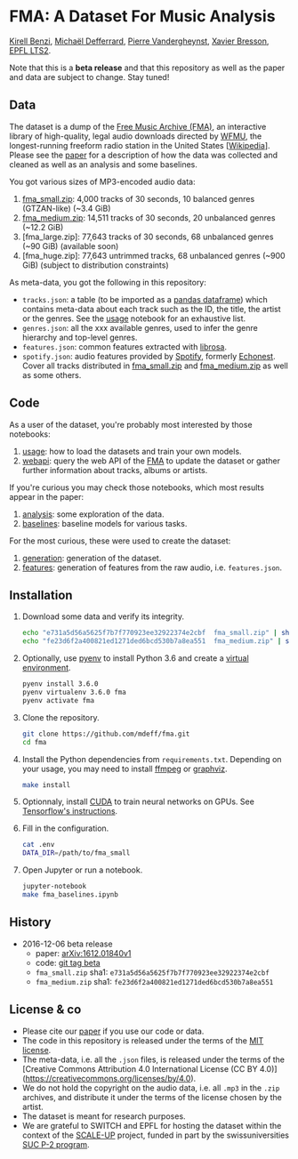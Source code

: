 # FMA: A Dataset For Music Analysis

[Kirell Benzi](http://kirellbenzi.com/), [Michaël Defferrard](http://deff.ch),
[Pierre Vandergheynst](https://people.epfl.ch/pierre.vandergheynst),
[Xavier Bresson](http://research.ntu.edu.sg/expertise/academicprofile/Pages/StaffProfile.aspx?ST_EMAILID=XBRESSON),
[EPFL LTS2](https://lts2.epfl.ch).

[paper]:     https://arxiv.org/abs/1612.01840
[FMA]:       https://freemusicarchive.org
[WFMU]:      https://wfmu.org
[Wikipedia]: https://en.wikipedia.org/wiki/Free_Music_Archive

Note that this is a **beta release** and that this repository as well as the
paper and data are subject to change. Stay tuned!

## Data

The dataset is a dump of the [Free Music Archive (FMA)][FMA], an interactive
library of high-quality, legal audio downloads directed by [WFMU], the
longest-running freeform radio station in the United States [[Wikipedia]].
Please see the [paper] for a description of how the data was collected and
cleaned as well as an analysis and some baselines.

You got various sizes of MP3-encoded audio data:

1. [fma_small.zip]: 4,000 tracks of 30 seconds, 10 balanced genres (GTZAN-like)
   (~3.4 GiB)
2. [fma_medium.zip]: 14,511 tracks of 30 seconds, 20 unbalanced genres
   (~12.2 GiB)
3. [fma_large.zip]: 77,643 tracks of 30 seconds, 68 unbalanced genres (~90 GiB)
   (available soon)
4. [fma_huge.zip]: 77,643 untrimmed tracks, 68 unbalanced genres (~900 GiB)
   (subject to distribution constraints)

[fma_small.zip]:  https://os.unil.cloud.switch.ch/fma/fma_small.zip
[fma_medium.zip]: https://os.unil.cloud.switch.ch/fma/fma_medium.zip

As meta-data, you got the following in this repository:
* `tracks.json`: a table (to be imported as a [pandas dataframe]) which
  contains meta-data about each track such as the ID, the title, the artist or
  the genres. See the [usage] notebook for an exhaustive list.
* `genres.json`: all the xxx available genres, used to infer the genre
  hierarchy and top-level genres.
* `features.json`: common features extracted with [librosa].
* `spotify.json`: audio features provided by [Spotify], formerly [Echonest].
  Cover all tracks distributed in [fma_small.zip] and [fma_medium.zip] as well
  as some others.

[pandas dataframe]: http://pandas.pydata.org/
[librosa]:  https://librosa.github.io/librosa/
[spotify]:  https://www.spotify.com/
[echonest]: http://the.echonest.com/

## Code

As a user of the dataset, you're probably most interested by those notebooks:

1. [usage]: how to load the datasets and train your own models.
2. [webapi]: query the web API of the [FMA] to update the dataset or gather
   further information about tracks, albums or artists.

If you're curious you may check those notebooks, which most results appear in
the paper:

1. [analysis]: some exploration of the data.
2. [baselines]: baseline models for various tasks.

For the most curious, these were used to create the dataset:

1. [generation]: generation of the dataset.
2. [features]: generation of features from the raw audio, i.e. `features.json`.

[usage]:      https://nbviewer.jupyter.org/github/mdeff/fma/blob/outputs/usage.ipynb
[webapi]:     https://nbviewer.jupyter.org/github/mdeff/fma/blob/outputs/webapi.ipynb
[analysis]:   https://nbviewer.jupyter.org/github/mdeff/fma/blob/outputs/analysis.ipynb
[baselines]:  https://nbviewer.jupyter.org/github/mdeff/fma/blob/outputs/baselines.ipynb
[generation]: https://nbviewer.jupyter.org/github/mdeff/fma/blob/outputs/fma_generation.ipynb
[features]:   https://nbviewer.jupyter.org/github/mdeff/fma/blob/outputs/features.ipynb

## Installation

1. Download some data and verify its integrity.
	```sh
	echo "e731a5d56a5625f7b7f770923ee32922374e2cbf  fma_small.zip" | sha1sum -c -
	echo "fe23d6f2a400821ed1271ded6bcd530b7a8ea551  fma_medium.zip" | sha1sum -c -
	```

2. Optionally, use [pyenv] to install Python 3.6 and create a [virtual
   environment][pyenv-virt].
	```sh
	pyenv install 3.6.0
	pyenv virtualenv 3.6.0 fma
	pyenv activate fma
	```

3. Clone the repository.
	```sh
	git clone https://github.com/mdeff/fma.git
	cd fma
	```

4. Install the Python dependencies from `requirements.txt`. Depending on your
   usage, you may need to install [ffmpeg] or [graphviz].
	```sh
	make install
	```

5. Optionnaly, install [CUDA] to train neural networks on GPUs. See
   [Tensorflow's instructions](https://www.tensorflow.org/install/).

6. Fill in the configuration.
	```sh
	cat .env
	DATA_DIR=/path/to/fma_small
	```

7. Open Jupyter or run a notebook.
	```sh
	jupyter-notebook
	make fma_baselines.ipynb
	```

[pyenv]:      https://github.com/pyenv/pyenv
[pyenv-virt]: https://github.com/pyenv/pyenv-virtualenv
[ffmpeg]:     https://ffmpeg.org/download.html
[graphviz]:   http://www.graphviz.org/
[CUDA]:       https://en.wikipedia.org/wiki/CUDA

## History

* 2016-12-06 beta release
	* paper: [arXiv:1612.01840v1](https://arxiv.org/abs/1612.01840v1)
	* code: [git tag beta](https://github.com/mdeff/fma/releases/tag/beta)
	* `fma_small.zip`  sha1: `e731a5d56a5625f7b7f770923ee32922374e2cbf`
	* `fma_medium.zip` sha1: `fe23d6f2a400821ed1271ded6bcd530b7a8ea551`

## License & co

* Please cite our [paper] if you use our code or data.
* The code in this repository is released under the terms of the [MIT license](LICENSE.txt).
* The meta-data, i.e. all the `.json` files, is released under the terms of the
  [Creative Commons Attribution 4.0 International License (CC BY 4.0)]
  (https://creativecommons.org/licenses/by/4.0).
* We do not hold the copyright on the audio data, i.e. all `.mp3` in the `.zip`
  archives, and distribute it under the terms of the license chosen by the
  artist.
* The dataset is meant for research purposes.
* We are grateful to SWITCH and EPFL for hosting the dataset within the context
  of the [SCALE-UP] project, funded in part by the swissuniversities [SUC P-2
  program].

[SCALE-UP]: https://projects.switch.ch/scale-up/
[SUC P-2 program]: https://www.swissuniversities.ch/isci
